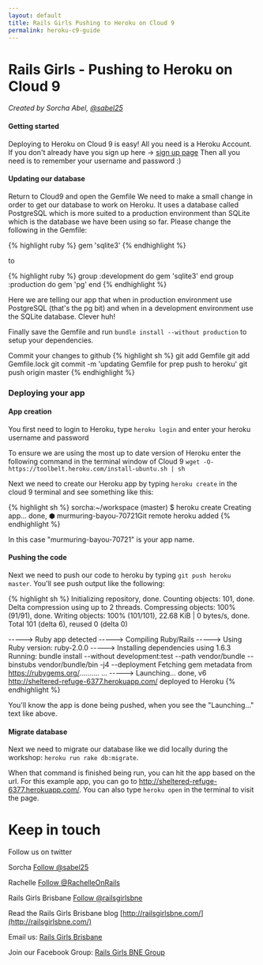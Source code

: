 ```yaml
---
layout: default
title: Rails Girls Pushing to Heroku on Cloud 9
permalink: heroku-c9-guide
---
```


# Rails Girls - Pushing to Heroku on Cloud 9
*Created by Sorcha Abel, [@sabel25](https://twitter.com/sabel25)*

#### Getting started
Deploying to Heroku on Cloud 9 is easy! All you need is a Heroku Account. If you don't already have you sign up here -> [sign up page](https://signup.heroku.com/devcenter?_ga=2.7516091.860715976.1499425129-753841004.1499338188)
Then all you need is to remember your username and password :)

#### Updating our database

Return to Cloud9 and open the Gemfile
We need to make a small change in order to get our database to work on Heroku. It uses a database called PostgreSQL which is more suited 
 to a production environment than SQLite which is the database we have been using so far. Please change the following in the Gemfile:

{% highlight ruby %}
gem 'sqlite3'
{% endhighlight %}

to

{% highlight ruby %}
group :development do
  gem 'sqlite3'
end
group :production do
  gem 'pg'
end
{% endhighlight %}

Here we are telling our app that when in production environment use PostgreSQL (that's the pg bit) and when in a development environment
use the SQLite database. Clever huh!

Finally save the Gemfile and run `bundle install --without production` to setup your dependencies.

Commit your changes to github
{% highlight sh %}
git add Gemfile
git add Gemfile.lock
git commit -m 'updating Gemfile for prep push to heroku'
git push origin master
{% endhighlight %}

### Deploying your app

#### App creation

You first need to login to Heroku, type `heroku login` and enter your heroku username and password

To ensure we are using the most up to date version of Heroku enter the following command in the terminal window of Cloud 9
`wget -O- https://toolbelt.heroku.com/install-ubuntu.sh | sh`

Next we need to create our Heroku app by typing `heroku create` in the cloud 9 terminal and see something like this:

{% highlight sh %}
sorcha:~/workspace (master) $ heroku create
Creating app... done, ⬢ murmuring-bayou-70721Git remote heroku added
{% endhighlight %}

In this case "murmuring-bayou-70721" is your app name.

#### Pushing the code
Next we need to push our code to heroku by typing `git push heroku master`. You'll see push output like the following:

{% highlight sh %}
Initializing repository, done.
Counting objects: 101, done.
Delta compression using up to 2 threads.
Compressing objects: 100% (91/91), done.
Writing objects: 100% (101/101), 22.68 KiB | 0 bytes/s, done.
Total 101 (delta 6), reused 0 (delta 0)

-----> Ruby app detected
-----> Compiling Ruby/Rails
-----> Using Ruby version: ruby-2.0.0
-----> Installing dependencies using 1.6.3
       Running: bundle install --without development:test --path vendor/bundle --binstubs vendor/bundle/bin -j4 --deployment
       Fetching gem metadata from https://rubygems.org/..........
...
-----> Launching... done, v6
       http://sheltered-refuge-6377.herokuapp.com/ deployed to Heroku
{% endhighlight %}

You'll know the app is done being pushed, when you see the "Launching..." text like above.

#### Migrate database

Next we need to migrate our database like we did locally during the workshop: `heroku run rake db:migrate`.

When that command is finished being run, you can hit the app based on the url. For this example app, you can go to <http://sheltered-refuge-6377.herokuapp.com/>. You can also type `heroku open` in the terminal to visit the page.


# Keep in touch

Follow us on twitter

Sorcha <a href="https://twitter.com/sabel25" class="twitter-follow-button" data-show-count="false">Follow @sabel25</a> <script>!function(d,s,id){var js,fjs=d.getElementsByTagName(s)[0],p=/^http:/.test(d.location)?'http':'https';if(!d.getElementById(id)){js=d.createElement(s);js.id=id;js.src=p+'://platform.twitter.com/widgets.js';fjs.parentNode.insertBefore(js,fjs);}}(document, 'script', 'twitter-wjs');</script>

Rachelle <a href="https://twitter.com/RachelleOnRails" class="twitter-follow-button" data-show-count="false">Follow @RachelleOnRails</a> <script>!function(d,s,id){var js,fjs=d.getElementsByTagName(s)[0],p=/^http:/.test(d.location)?'http':'https';if(!d.getElementById(id)){js=d.createElement(s);js.id=id;js.src=p+'://platform.twitter.com/widgets.js';fjs.parentNode.insertBefore(js,fjs);}}(document, 'script', 'twitter-wjs');</script>

Rails Girls Brisbane <a href="https://twitter.com/railsgirlsbne" class="twitter-follow-button" data-show-count="false">Follow @railsgirlsbne</a> <script>!function(d,s,id){var js,fjs=d.getElementsByTagName(s)[0],p=/^http:/.test(d.location)?'http':'https';if(!d.getElementById(id)){js=d.createElement(s);js.id=id;js.src=p+'://platform.twitter.com/widgets.js';fjs.parentNode.insertBefore(js,fjs);}}(document, 'script', 'twitter-wjs');</script>

Read the Rails Girls Brisbane blog [http://railsgirlsbne.com/](http://railsgirlsbne.com/)

Email us: <a href="mailto:railsgirlsbne@gmail.com?Subject=Hello%20RailsGirls" target="_top">Rails Girls Brisbane</a>

Join our Facebook Group: <a href="https://www.facebook.com/groups/462831463794656/">Rails Girls BNE Group</a>

